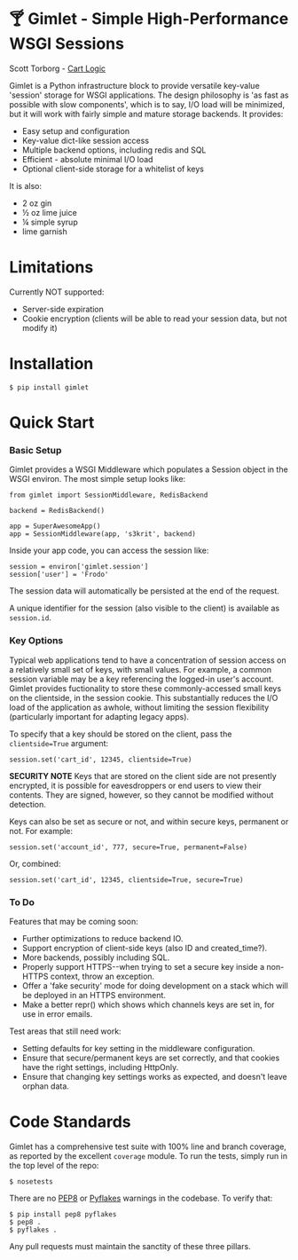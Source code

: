 &#127864; Gimlet - Simple High-Performance WSGI Sessions
========================================================

Scott Torborg - [Cart Logic](http://www.cartlogic.com)

Gimlet is a Python infrastructure block to provide versatile key-value
'session' storage for WSGI applications. The design philosophy is 'as fast as
possible with slow components', which is to say, I/O load will be minimized,
but it will work with fairly simple and mature storage backends. It provides:

* Easy setup and configuration
* Key-value dict-like session access
* Multiple backend options, including redis and SQL
* Efficient - absolute minimal I/O load
* Optional client-side storage for a whitelist of keys

It is also:

* 2 oz gin
* &frac12; oz lime juice
* &frac14; simple syrup
* lime garnish

Limitations
===========

Currently NOT supported:

* Server-side expiration
* Cookie encryption (clients will be able to read your session data, but not
  modify it)


Installation
============

    $ pip install gimlet


Quick Start
===========

### Basic Setup ###

Gimlet provides a WSGI Middleware which populates a Session object in the
WSGI environ. The most simple setup looks like:

    from gimlet import SessionMiddleware, RedisBackend

    backend = RedisBackend()

    app = SuperAwesomeApp()
    app = SessionMiddleware(app, 's3krit', backend)

Inside your app code, you can access the session like:

    session = environ['gimlet.session']
    session['user'] = 'Frodo'

The session data will automatically be persisted at the end of the request.

A unique identifier for the session (also visible to the client) is available
as ``session.id``.

### Key Options ###

Typical web applications tend to have a concentration of session access on a
relatively small set of keys, with small values. For example, a common session
variable may be a key referencing the logged-in user's account. Gimlet provides
fuctionality to store these commonly-accessed small keys on the clientside, in
the session cookie. This substantially reduces the I/O load of the application
as awhole, without limiting the session flexibility (particularly important for
adapting legacy apps).

To specify that a key should be stored on the client, pass the
``clientside=True`` argument:

    session.set('cart_id', 12345, clientside=True)

**SECURITY NOTE** Keys that are stored on the client side are not presently
encrypted, it is possible for eavesdroppers or end users to view their
contents. They are signed, however, so they cannot be modified without
detection.

Keys can also be set as secure or not, and within secure keys, permanent or
not. For example:

    session.set('account_id', 777, secure=True, permanent=False)

Or, combined:

    session.set('cart_id', 12345, clientside=True, secure=True)

### To Do ###

Features that may be coming soon:

- Further optimizations to reduce backend IO.
- Support encryption of client-side keys (also ID and created_time?).
- More backends, possibly including SQL.
- Properly support HTTPS--when trying to set a secure key inside a non-HTTPS
  context, throw an exception.
- Offer a 'fake security' mode for doing development on a stack which will be
  deployed in an HTTPS environment.
- Make a better repr() which shows which channels keys are set in, for use in
  error emails.

Test areas that still need work:

- Setting defaults for key setting in the middleware configuration.
- Ensure that secure/permanent keys are set correctly, and that cookies have
  the right settings, including HttpOnly.
- Ensure that changing key settings works as expected, and doesn't leave orphan
  data.


Code Standards
==============

Gimlet has a comprehensive test suite with 100% line and branch coverage, as
reported by the excellent ``coverage`` module. To run the tests, simply run in
the top level of the repo:

    $ nosetests

There are no [PEP8](http://www.python.org/dev/peps/pep-0008/) or
[Pyflakes](http://pypi.python.org/pypi/pyflakes) warnings in the codebase. To
verify that:

    $ pip install pep8 pyflakes
    $ pep8 .
    $ pyflakes .

Any pull requests must maintain the sanctity of these three pillars.
